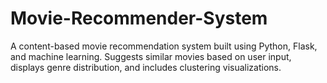 # Movie-Recommender-System
A content-based movie recommendation system built using Python, Flask, and machine learning. Suggests similar movies based on user input, displays genre distribution, and includes clustering visualizations.
